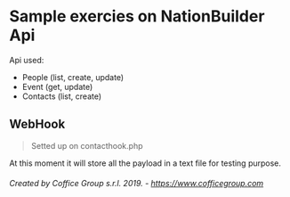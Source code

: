 # Sample exercies on NationBuilder Api

Api used: 
* People (list, create, update)
* Event (get, update)
* Contacts (list, create)


## WebHook

> Setted up on contacthook.php

At this moment it will store all the payload in a text file for testing purpose.







###### Created by Coffice Group s.r.l. 2019. - https://www.cofficegroup.com 

